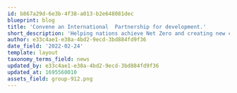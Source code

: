 ```yaml
---
id: b867a29d-6e3b-4f38-a013-b2e648081dec
blueprint: blog
title: 'Convene an International  Partnership for development.'
short_description: 'Helping nations achieve Net Zero and creating new commercial opportunities'
author: e33c4ae1-e38a-4bd2-9ecd-3bd884fd9f36
date_field: '2022-02-24'
template: layout
taxonomy_terms_field: news
updated_by: e33c4ae1-e38a-4bd2-9ecd-3bd884fd9f36
updated_at: 1695560010
assets_field: group-912.png
---
```

